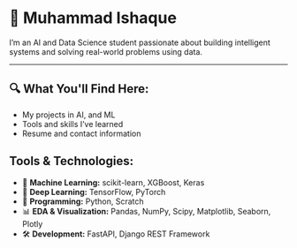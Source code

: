 # 👋 Muhammad Ishaque

I’m an AI and Data Science student passionate about building intelligent systems and solving real-world problems using data.

---

## 🔍 What You'll Find Here:
- My projects in  AI, and ML
- Tools and skills I’ve learned
- Resume and contact information

## Tools & Technologies:

- 🤖 **Machine Learning:** scikit-learn, XGBoost, Keras
- 🧠 **Deep Learning:** TensorFlow, PyTorch
- 🐍 **Programming:** Python, Scratch
- 📊 **EDA & Visualization:** Pandas, NumPy, Scipy, Matplotlib, Seaborn, Plotly
- 🛠️ **Development:** FastAPI, Django REST Framework